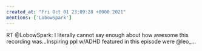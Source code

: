 ```yaml
---
created_at: "Fri Oct 01 23:09:28 +0000 2021"
mentions: ['LobowSpark']
---
```


RT @LobowSpark: I literally cannot say enough about how awesome this recording was…Inspiring ppl w/ADHD featured in this episode were @leo_…